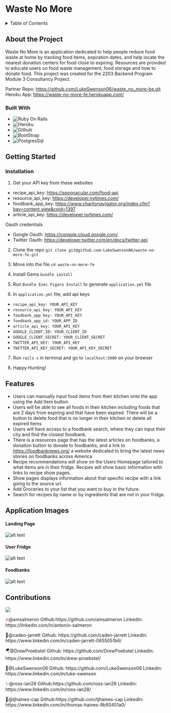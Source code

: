 # Waste No More
<details>
<summary> Table of Contents</summary>
<ol>
<li>About the Project</li>
<ul>
<li> Built With </li>
</ul>
<li> Getting Started </li>
<ul>
<li> Prerequisites </li>
<li> Installation </li>
</ul>
<li> Usage </li>
<li> Features </li>
<li> Application Images </li>
<li> Contributions </li>
</ol>
</details>

## About the Project
 Waste No More is an application dedicated to help people reduce food waste at home by tracking food items, expiration dates, and help locate the nearest donation centers for food close to expiring. Resources are provided to educate users on food waste management, food storage and how to donate food. This project was created for the 2203 Backend Program Module 3 Consultancy Project.  

 Partner Repo: https://github.com/LukeSwenson06/waste_no_more-be.git
 Heroku App: https://waste-no-more-fe.herokuapp.com/

### Built With
- ![Ruby On Rails](https://img.shields.io/badge/Ruby_on_Rails-CC0000?style=for-the-badge&logo=ruby-on-rails&logoColor=white)
- ![Heroku](https://img.shields.io/badge/Heroku-430098?style=for-the-badge&logo=heroku&logoColor=white)
- ![Github](https://img.shields.io/badge/GitHub-100000?style=for-the-badge&logo=github&logoColor=white)
- ![BootStrap](	https://img.shields.io/badge/Bootstrap-563D7C?style=for-the-badge&logo=bootstrap&logoColor=white)
- ![PostgresSql](https://img.shields.io/badge/PostgreSQL-316192?style=for-the-badge&logo=postgresql&logoColor=white)

## Getting Started

### Installation
1. Get your API key from these websites
- recipe_api_key: https://spoonacular.com/food-api
- resource_api_key: https://developer.nytimes.com/
- foodbank_app_key: https://www.charitynavigator.org/index.cfm?bay=content.view&cpid=1397
- article_api_key: https://developer.nytimes.com/

Oauth credentials
- Google Oauth: https://console.cloud.google.com/
- Twitter Oauth: https://developer.twitter.com/en/docs/twitter-api

2. Clone the repo
`git clone git@github.com:LukeSwenson06/waste-no-more-fe.git`

3. Move into the file
`cd waste-no-more-fe`

4. Install Gems
`bundle install`

5. Run `Bundle Exec Figaro Install` to generate `application.yml` file

6. In `application.yml` file, add api keys
- `recipe_api_key: YOUR_API_KEY`
- `resource_api_key: YOUR_API_KEY`
- `foodbank_app_key: YOUR_API_KEY`
- `foodbank_app_id: YOUR_APP_ID`
- `article_api_key: YOUR_API_KEY`
- `GOOGLE_CLIENT_ID: YOUR_CLIENT_ID`
- `GOOGLE_CLIENT_SECRET: YOUR_CLIENT_SECRET`
- `TWITTER_API_KEY: YOUR_API_KEY`
- `TWITTER_API_KEY_SECRET: YOUR_API_KEY_SECRET`

7. Run `rails s` in terminal and go to `localhost:5000` on your browser

8. Happy Hunting!

## Features
- Users can manually input food items from their kitchen onto the app using the Add Item button.
- Users will be able to see all foods in their kitchen including foods that are 2 days from expiring and that have been expired. There will be a button to delete food that is no longer in their kitchen or delete all expired items
- Users will have access to a foodbank search, where they can input their city and find the closest foodbank.
- There is a resources page that has the latest articles on foodbanks, a donation button to donate to foodbanks, and a link to https://foodbanknews.org/ a website dedicated to bring the latest news stories on foodbanks across America
- Recipe recommendations will show on the Users Homepage tailored to what items are in their fridge. Recipes will show basic information with links to recipe show pages.
- Show pages displays information about that specific recipe with a link going to the source url.
- Add Groceries to your list that you want to buy in the future.
- Search for recipes by name or by ingredients that are not in your fridge.

## Application Images
#### Landing Page
![alt text](https://i.ibb.co/2n87F6x/Screen-Shot-2022-08-04-at-6-11-48-PM.png)

#### User Fridge
![alt text](https://i.ibb.co/ZV1wmY0/Screen-Shot-2022-08-04-at-6-12-16-PM.png)

#### Foodbanks
![alt text](https://i.ibb.co/H7kFhS0/Screen-Shot-2022-08-04-at-6-13-02-PM.png)

## Contributions
<a href="https://github.com/LukeSwenson06/waste-no-more-fe/graphs/contributors">
  <img src="https://contrib.rocks/image?repo=LukeSwenson06/waste-no-more-fe" />
</a>
<p>🔥@amsalmeron Github:https://github.com/amsalmeron LinkedIn: https://linkedin.com/in/antonio-salmeron  </p>
<p>🚀@caden-jarrett Github: https://github.com/caden-jarrett LinkedIn: https://www.linkedin.com/in/caden-jarrett-0655051b6/</p>
<p>🪂@DrewProebstel Github: https://github.com/DrewPoebstel LinkedIn: https://www.linkedin.com/in/drew-proebstel/ </p>
<p>🎊@LukeSwenson06 Github: https://github.com/LukeSwenson06 Linkedin: https://www.linkedin.com/in/luke-swenson </p>
<p>✨@ross-ian28 Github:https://github.com/ross-ian28 Linkedin: https://www.linkedin.com/in/ross-ian28/ </p>
<p>🎉@tjhaines-cap Github:https://github.com/tjhaines-cap LinkedIn: https://www.linkedin.com/in/thomas-haines-9b93451a0/ </p>
